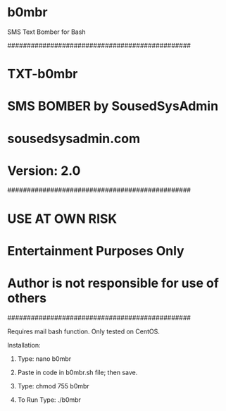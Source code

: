 # b0mbr
SMS Text Bomber for Bash

###############################################
# TXT-b0mbr                                   #
# SMS BOMBER by SousedSysAdmin                #
# sousedsysadmin.com                          #
# Version: 2.0                                #
###############################################
#               USE AT OWN RISK               #
#         Entertainment Purposes Only         #
# Author is not responsible for use of others #
###############################################

Requires mail bash function.  Only tested on CentOS.

Installation:

1) Type:
nano b0mbr

2) Paste in code in b0mbr.sh file; then save.

3) Type:
chmod 755 b0mbr

4) To Run Type:
./b0mbr
